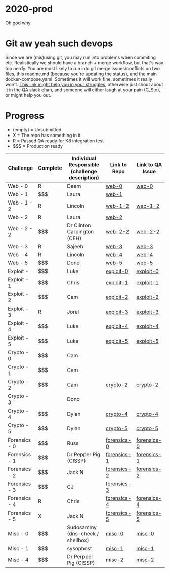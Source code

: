# 2020-prod

Oh god why

# Git aw yeah such devops

Since we are (mis)using git, you may run into problems when commiting etc. Realistically we should have a branch + merge workflow, but that's way too nerdy. You are most likely to run into git merge issues/conflicts on two files, this readme.md (because you're updating the status), and the main docker-compose.yaml. Sometimes it will work fine, sometimes it really won't. [This link might help you in your struggles](https://docs.github.com/en/free-pro-team@latest/github/collaborating-with-issues-and-pull-requests/resolving-a-merge-conflict-using-the-command-line), otherwise just shout about it in the QA slack chan, and someone will either laugh at your pain (C_Sto), or might help you out.

# Progress

- (empty) = Unsubmitted
- X = The repo has something in it
- R = Passed QA ready for K8 integration test
- $$$ = Production ready

| Challenge     | Complete | Individual Responsible (challenge description) | Link to Repo                                                                                           | Link to QA Issue                                                           |
| ------------- | -------- | ---------------------------------------------- | ------------------------------------------------------------------------------------------------------ | -------------------------------------------------------------------------- |
| Web - 0       | R        | Deem                                           | [web-0](https://github.com/WACTF-org/sysophost-challenges/tree/master/web-0)                           | [web-0](https://github.com/WACTF-org/sysophost-challenges/issues/2)        |
| Web - 1       | $$$      | Laura                                          | [web-1](https://github.com/WACTF-org/ld-preload-challenges/tree/master/web-1-dependencycheck-filedrop) |                                                                            |
| Web - 1 - 2   | R        | Lincoln                                        | [web-1-2](https://github.com/WACTF-org/legendoflynkle-challenges/tree/master/web-1)                    | [web-1-2](https://github.com/WACTF-org/legendoflynkle-challenges/issues/2) |
| Web - 2       | R        | Laura                                          | [web-2](https://github.com/WACTF-org/ld-preload-challenges/tree/master/web-2-hardcodedsecrets)         |                                                                            |
| Web - 2 - 2   | $$$      | Dr Clinton Carpington (CEH)                    | [web-2-2](https://github.com/WACTF-org/swarley7-challfenges)                                           | [web-2-2](https://github.com/WACTF-org/swarley7-challenges/issues/1)       |
| Web - 3       | R        | Sajeeb                                         | [web-3](https://github.com/WACTF-org/xyantix-challenges/tree/master/web-3)                             | [web-3](https://github.com/WACTF-org/xyantix-challenges/issues/2)          |
| Web - 4       | R        | Lincoln                                        | [web-4](https://github.com/WACTF-org/legendoflynkle-challenges/tree/master/web-4)                      | [web-4](https://github.com/WACTF-org/legendoflynkle-challenges/issues/1)   |
| Web - 5       | $$$      | Dono                                           | [web-5](https://github.com/WACTF-org/dzflack-challenges/tree/master/web-5)                             | [web-5](https://github.com/WACTF-org/dzflack-challenges/issues/1)          |
| Exploit -     | $$$      | Luke                                           | [exploit-0](https://github.com/WACTF-org/lukehealy-challenges/tree/master/exp-0)                       | [exploit-0](https://github.com/WACTF-org/lukehealy-challenges/issues/1)    |
| Exploit - 1   | $$$      | Chris                                          | [exploit-1](https://github.com/WACTF-org/0xdecode-challenges/tree/master/exploit-1)                    | [exploit-1](https://github.com/WACTF-org/0xdecode-challenges/issues/1)     |
| Exploit - 2   | $$$      | Cam                                            | [exploit-2](https://github.com/WACTF-org/c-sto-challenges/tree/master/exploit-2)                       | [exploit-2](https://github.com/WACTF-org/c-sto-challenges/issues/1)        |
| Exploit - 3   | R        | Jorel                                          | [exploit-3](https://github.com/WACTF-org/jorelpaddick-challenges/tree/master/exp-3)                    | [exploit-3](https://github.com/WACTF-org/jorelpaddick-challenges/issues/1) |
| Exploit - 4   | $$$      | Luke                                           | [exploit-4](https://github.com/WACTF-org/lukehealy-challenges/tree/master/exp-4)                       | [exploit-4](https://github.com/WACTF-org/lukehealy-challenges/issues/2)    |
| Exploit - 5   | $$$      | Luke                                           | [exploit-5](https://github.com/WACTF-org/lukehealy-challenges/tree/master/exp-5)                       | [exploit-5](https://github.com/WACTF-org/lukehealy-challenges/issues/3)    |
| Crypto - 0    | $$$      | Cam                                            |
| Crypto - 1    | $$$      | Cam                                            |
| Crypto - 2    | $$$      | Cam                                            | [crypto-2](https://github.com/WACTF-org/c-sto-challenges/tree/master/crypto-2)                         | [crypto-2](https://github.com/WACTF-org/c-sto-challenges/issues/2)         |
| Crypto - 3    |          | Dono                                           |
| Crypto - 4    | $$$      | Dylan                                          | [crypto-4](https://github.com/WACTF-org/dpindur-challenges/tree/master/crypto-4)                       | [crypto-4](https://github.com/WACTF-org/dpindur-challenges/issues/2)       |
| Crypto - 5    | $$$      | Dylan                                          | [crypto-5](https://github.com/WACTF-org/dpindur-challenges/tree/master/crypto-5)                       | [crypto-5](https://github.com/WACTF-org/dpindur-challenges/issues/3)       |
| Forensics - 0 | $$$      | Russ                                           | [forensics-0](https://github.com/WACTF-org/rustla-challenges/blob/master/forensics-0.md)               | [forensics-0](https://github.com/WACTF-org/rustla-challenges/issues/1)     |
| Forensics - 1 | $$$      | Dr Pepper Pig (CISSP)                          | [forensics-1](https://github.com/WACTF-org/kronicd-challenges/tree/master/df-1)                        | [forensics-1](https://github.com/WACTF-org/kronicd-challenges/issues/2)    |
| Forensics - 2 | $$$      | Jack N                                         | [forensics-2](https://github.com/WACTF-org/jib1337-challenges/tree/master/forensics-2)                 | [forensics-2](https://github.com/WACTF-org/jib1337-challenges/issues/2)    |
| Forensics - 3 | $$$      | CJ                                             | [forensics-3](https://github.com/WACTF-org/xyantix-challenges/blob/master/forensics-3.md)              |                                                                            |
| Forensics - 4 | R        | Chris                                          | [forensics-4](https://github.com/WACTF-org/0xdecode-challenges/tree/master/forensics-3)                | [forensics-4](https://github.com/WACTF-org/0xdecode-challenges/issues/2)   |
| Forensics - 5 | X        | Jack N                                         | [forensics-5](https://github.com/WACTF-org/jib1337-challenges/tree/master/forensics-4)                 | [forensics-5](https://github.com/WACTF-org/jib1337-challenges/issues/1)    |
| Misc - 0      | $$$      | Sudosammy (dns-check / shellbox)               | [misc-0](https://github.com/WACTF-org/sudosammy-challenges/tree/master/)                               | [misc-0](https://github.com/WACTF-org/sudosammy-challenges/issues/1)       |
| Misc - 1      | $$$      | sysophost                                      | [misc-1](https://github.com/WACTF-org/sysophost-challenges/tree/master/misc-1)                         | [misc-1](https://github.com/WACTF-org/sysophost-challenges/issues/1)       |
| Misc - 4      | $$$      | Dr Perpper Pig (CISSP)                         | [misc-2](https://github.com/WACTF-org/kronicd-challenges/tree/master/misc-2)                           | [misc-2](https://github.com/WACTF-org/kronicd-challenges/issues/1)         |